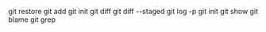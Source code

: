 git restore
git add
git init
git diff
git diff --staged
git log -p
git init
git show
git blame
git grep